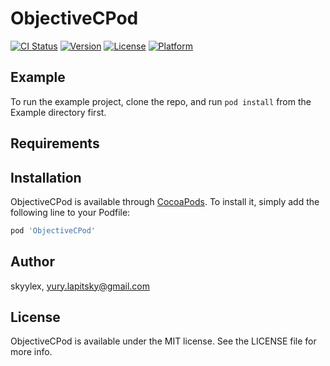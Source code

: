 # ObjectiveCPod

[![CI Status](https://img.shields.io/travis/skyylex/ObjectiveCPod.svg?style=flat)](https://travis-ci.org/skyylex/ObjectiveCPod)
[![Version](https://img.shields.io/cocoapods/v/ObjectiveCPod.svg?style=flat)](https://cocoapods.org/pods/ObjectiveCPod)
[![License](https://img.shields.io/cocoapods/l/ObjectiveCPod.svg?style=flat)](https://cocoapods.org/pods/ObjectiveCPod)
[![Platform](https://img.shields.io/cocoapods/p/ObjectiveCPod.svg?style=flat)](https://cocoapods.org/pods/ObjectiveCPod)

## Example

To run the example project, clone the repo, and run `pod install` from the Example directory first.

## Requirements

## Installation

ObjectiveCPod is available through [CocoaPods](https://cocoapods.org). To install
it, simply add the following line to your Podfile:

```ruby
pod 'ObjectiveCPod'
```

## Author

skyylex, yury.lapitsky@gmail.com

## License

ObjectiveCPod is available under the MIT license. See the LICENSE file for more info.

